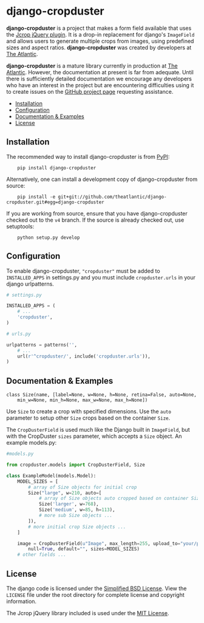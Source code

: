 django-cropduster
=================

**django-cropduster** is a project that makes a form field available that
uses the [Jcrop jQuery plugin](https://github.com/tapmodo/Jcrop). It is a drop-in
replacement for django's `ImageField` and allows users to generate multiple crops
from images, using predefined sizes and aspect ratios. **django-cropduster**
was created by developers at [The Atlantic](http://www.theatlantic.com/).

**django-cropduster** is a mature library currently in production at
[The Atlantic](http://www.theatlantic.com/). However, the documentation at present is
far from adequate. Until there is sufficiently detailed documentation we
encourage any developers who have an interest in the project but are encountering
difficulties using it to create issues on the
[GitHub project page](https://github.com/theatlantic/django-cropduster) requesting
assistance.

* [Installation](#installation)
* [Configuration](#configuration)
* [Documentation & Examples](#documentation--examples)
* [License](#license)

Installation
------------

The recommended way to install django-cropduster is from [PyPI](https://pypi.python.org/pypi/django-cropduster):

        pip install django-cropduster

Alternatively, one can install a development copy of django-cropduster from source:

        pip install -e git+git://github.com/theatlantic/django-cropduster.git#egg=django-cropduster

If you are working from source, ensure that you have django-cropduster checked out to the `v4` branch. If
the source is already checked out, use setuptools:

        python setup.py develop

Configuration
-------------

To enable django-cropduster, `"cropduster"` must be added to `INSTALLED_APPS` in
settings.py and you must include `cropduster.urls` in your django urlpatterns.

```python
# settings.py

INSTALLED_APPS = (
    # ...
    'cropduster',
)

# urls.py

urlpatterns = patterns('',
    # ...
    url(r'^cropduster/', include('cropduster.urls')),
)
```

Documentation & Examples
------------------------

    class Size(name, [label=None, w=None, h=None, retina=False, auto=None,
        min_w=None, min_h=None, max_w=None, max_h=None])

Use `Size` to create a crop with specified dimensions.  Use the `auto` parameter to setup other `Size` crops based on the container `Size`.



The `CropDusterField` is used much like the Django built in `ImageField`, but with the CropDuster `sizes` parameter, which accepts a `Size` object.
An example models.py:

```python
#models.py

from cropduster.models import CropDusterField, Size

class ExampleModel(models.Model):
    MODEL_SIZES = [
        # array of Size objects for initial crop
        Size("large", w=210, auto=[
            # array of Size objects auto cropped based on container Size
            Size('larger', w=768),
            Size('medium', w=85, h=113),
            # more sub Size objects ...
        ]),
        # more initial crop Size objects ...
    ]

    image = CropDusterField(u"Image", max_length=255, upload_to="your/path/goes/here",
        null=True, default="", sizes=MODEL_SIZES)
    # other fields ...
```

License
-------
The django code is licensed under the
[Simplified BSD License](http://opensource.org/licenses/BSD-2-Clause). View
the `LICENSE` file under the root directory for complete license and copyright
information.

The Jcrop jQuery library included is used under the
[MIT License](https://github.com/tapmodo/Jcrop/blob/master/MIT-LICENSE.txt).
